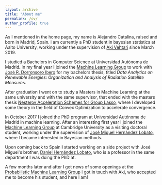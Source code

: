 ```yaml
---
layout: archive
title: "About me"
permalink: /cv/
author_profile: true
---
```


As I mentioned in the home page, my name is Alejandro Catalina, raised and born in Madrid, Spain.
I am currently a PhD student in bayesian statistics at Aalto University, working under the supervision of [Aki Vehtari](https://users.aalto.fi/~ave/) since March 2019.

I studied a Bachelors in Computer Science at Universidad Autónoma de Madrid. In my final year I joined the [Machine Learning Group](http://arantxa.ii.uam.es/~gaa/) to work with [José R. Dorronsoro Ibero](https://portalcientifico.uam.es/ipublic/agent-personal/profile/iMarinaID/04-259712) for my bachelors thesis, titled _Data Analytics on Renewable Energies: Organization and Analysis of Radiation Satellite Measures_.

After graduation I went on to study a Masters in Machine Learning at the same university and with the same supervisor, that ended with the masters thesis [Nesterov Acceleration Schemes for Group Lasso](https://repositorio.uam.es/bitstream/handle/10486/681033/Catalina_Feliu_Alejandro_tfm.pdf?sequence=1), where I developed some theory in the field of Convex Optimization to accelerate convergence.

In October 2017 I joined the PhD program at Universidad Autónoma de Madrid in machine learning. 
After an interesting first year I joined the [Machine Learning Group](http://mlg.eng.cam.ac.uk) at Cambridge University as a visiting doctoral student, working under the supervision of [José Miguel Hernández Lobato](https://jmhl.org), where I became interested in Bayesian methods. 

Upon coming back to Spain I started working on a side project with José Miguel's brother, [Daniel Hernández Lobato](https://dhnzl.org), who is a professor in the same department I was doing the PhD at. 
<!-- In this project we developed a spike and slab model for multiclass classification using expectation propagation for inference, of which an abstract (work in progress) was accepted at the BISP (Bayesian Inference in Stochastic Processes) workshop in June 2019. -->

A few months later and after I got news of some openings at the [Probabilistic Machine Learning Group](https://research.cs.aalto.fi/pml/) I got in touch with Aki, who accepted me to become his student, and here I am!

